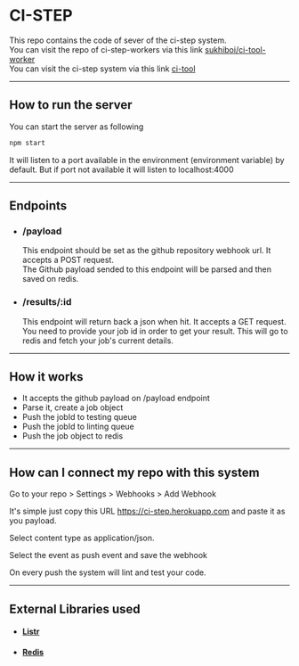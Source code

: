 # CI-STEP

This repo contains the code of sever of the ci-step system.  
You can visit the repo of ci-step-workers via this link [sukhiboi/ci-tool-worker](https://github.com/sukhiboi/ci-tool-worker)  
You can visit the ci-step system via this link [ci-tool](https://ci-step.herokuapp.com)

---
## How to run the server  

You can start the server as following

```bash
npm start
```

It will listen to a port available in the environment (environment variable) by default. But if port not available it will listen to localhost:4000

---
## Endpoints

- ### **/payload**

  This endpoint should be set as the github repository webhook url. It accepts a POST request.  
   The Github payload sended to this endpoint will be parsed and then saved on redis.

- ### **/results/:id**
  This endpoint will return back a json when hit. It accepts a GET request. You need to provide your job id in order to get your result. This will go to redis and fetch your job's current details.


---
## How it works

- It accepts the github payload on /payload endpoint
- Parse it, create a job object
- Push the jobId to testing queue
- Push the jobId to linting queue
- Push the job object to redis

---
## How can I connect my repo with this system

Go to your repo > Settings > Webhooks > Add Webhook  

It's simple just copy this URL https://ci-step.herokuapp.com and paste it as you payload. 

Select content type as application/json. 

Select the event as push event and save the webhook

On every push the system will lint and test your code.

---

## External Libraries used

- #### [Listr](https://www.npmjs.com/package/listr)
- #### [Redis](https://www.npmjs.com/package/redis)